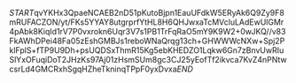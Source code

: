 $START$qvYKHx3QpaeNCAEB2nD51pKutoBjpn1EauUFdkW5ERyAk6Q9Zy9F8mRUFACZON/yt/FKs5YYAY8utgrprfYtHL8H6QHJwxaTcMVcluLAdEwUlGMr4pAbk8KiqId1rV7P0vxrokn6Uqr3V7s1PB1TrFqRaO5mY9K9W2+0wJKQ//v83FkAWhDPei48Fa05zEshGMBJs1reboWNaQrqg13ch+GHWWWcNXw+Spj2PklFplS+fTP9U9Dh+psUQDSxThmR15Kg5ebKHEDZO1Lqkw6Gn7zBnvUwRIuSlYxOFuqiDoT2JHzKs97Aj01zHsmSUm8gc3CJ25yEofTf2ikvca7KvZ4nPNtwcsrLd4GMCRxhSgqHZheTkninqTPpF0yxDvxa$END$